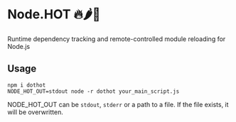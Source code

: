 # Node.HOT 🔥🌶️🌋

Runtime dependency tracking and remote-controlled module reloading for Node.js

## Usage

```
npm i dothot
NODE_HOT_OUT=stdout node -r dothot your_main_script.js
```

NODE_HOT_OUT can be `stdout`, `stderr` or a path to a file.
If the file exists, it will be overwritten.
